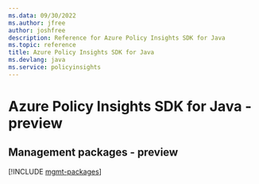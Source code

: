```yaml
---
ms.data: 09/30/2022
ms.author: jfree
author: joshfree
description: Reference for Azure Policy Insights SDK for Java
ms.topic: reference
title: Azure Policy Insights SDK for Java
ms.devlang: java
ms.service: policyinsights
---
```

# Azure Policy Insights SDK for Java - preview

## Management packages - preview
[!INCLUDE [mgmt-packages](policy-insights-mgmt-index.md)]